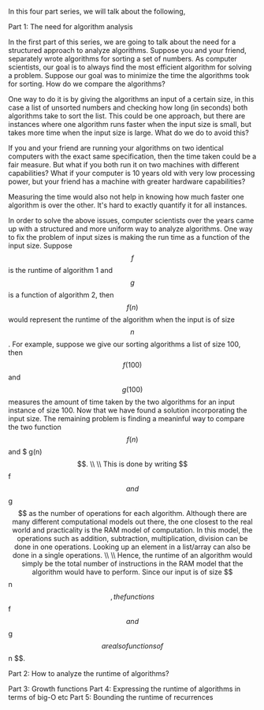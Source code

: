 In this four part series, we will talk about the following, 

Part 1: The need for algorithm analysis 

In the first part of this series, we are going to talk about the need for a structured approach to analyze algorithms. Suppose 
you and your friend, separately wrote algorithms for sorting a set of numbers. As computer scientists, our goal is to always find the 
most efficient algorithm for solving a problem. Suppose our goal was to minimize the time the algorithms took for sorting. How do we compare 
the algorithms? 

One way to do it is by giving the algorithms an input of a certain size, in this case a list of unsorted numbers and checking 
how long (in seconds) both algorithms take to sort the list. This could be one approach, but there are instances where one algorithm runs 
faster when the input size is small, but takes more time when the input size is large. What do we do to avoid this? 

If you and your friend are running your algorithms on two identical computers with the exact same specification, then the time 
taken could be a fair measure. But what if you both run it on two machines with different capabilities? What if your computer is 
10 years old with very low processing power, but your friend has a machine with greater hardware capabilities? 

Measuring the time would also not help in knowing how much faster one algorithm is over the other. It's hard to exactly quantify it for
 all instances. 
 
In order to solve the above issues, computer scientists over the years came up with a structured and more uniform way to analyze 
algorithms. One way to fix the problem of input sizes is making the run time as a function of the input size. Suppose $$ f $$ is 
the runtime of algorithm 1 and $$ g $$ is a function of algorithm 2, then $$ f(n) $$ would represent the runtime of the algorithm when 
the input is of size $$ n $$. For example, suppose we give our sorting algorithms a list of size 100, then $$ f(100) $$ and $$ g(100) $$ 
 measures the amount of time taken by the two algorithms for an input instance of size 100. Now that we have found a solution incorporating the input size. The remaining problem is finding a meaninful way to compare the two function $$ f(n) $$ and $ g(n) $$. \\ \\
 This is done by writing $$ f $$ and $$ g $$ as the number of operations for each algorithm. Although there are many different computational models out there, the one closest to the real world and practicality is the RAM model of computation. In this model, the operations such as addition, subtraction, multiplication, division can be done in one operations. Looking up an element in a list/array can also be done in a single operations. \\ \\
 Hence, the runtime of an algorithm would simply be the total number of instructions in the RAM model that the algorithm would have to perform. Since our input is of size $$ n $$, the functions $$ f $$ and $$ g $$ are also functions of $$ n $$. 


Part 2: How to analyze the runtime of algorithms? 

Part 3: Growth functions
Part 4: Expressing the runtime of algorithms in terms of big-O etc
Part 5: Bounding the runtime of recurrences
